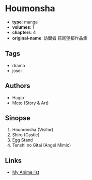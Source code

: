 # Houmonsha

-   **type**: manga
-   **volumes**: 1
-   **chapters**: 4
-   **original-name**: 訪問者 萩尾望都作品集

## Tags

-   drama
-   josei

## Authors

-   Hagio
-   Moto (Story & Art)

## Sinopse

1. Houmonsha (Visitor)
2. Shiro (Castle)
3. Egg Stand
4. Tenshi no Gitai (Angel Mimic)

## Links

-   [My Anime list](https://myanimelist.net/manga/9178/Houmonsha)
